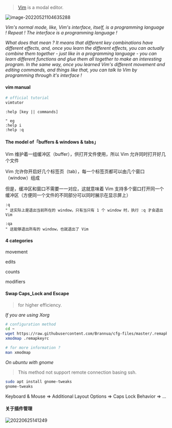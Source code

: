 
> [Vim](https://www.vim.org/) is a modal editor.

![image-20220521104635288](https://aliyun-oss-lpj.oss-cn-qingdao.aliyuncs.com/images/by-picgo/image-20220521104635288.png)

*Vim's normal mode, like, Vim's interface, itself, is a programming language ! Repeat ! The interface is a programming language !*

*What does that mean ? It means that different key combinations have different effects, and, once you learn the different effects, you can actually combine them together - just like in a programming language - you can learn different functions and glue them all together to make an interesting program. In the same way, once you learned Vim's different movement and editing commands, and things like that, you can talk to Vim by programming through it's interface !*

#### vim manual

```bash
# official tutorial
vimtutor
```

```vim
:help [key || commands]

" eg
:help i 
:help :q
```

#### The model of「buffers & windows & tabs」

Vim 维护着一组缓冲区（buffer），供打开文件使用，所以 Vim 允许同时打开好几个文件

Vim 允许你开启好几个标签页（tab），每一个标签页都可以由几个窗口（window）组成

但是，缓冲区和窗口不需要一一对应，这就意味着 Vim 支持多个窗口打开同一个缓冲区（方便同一个文件的不同部分可以同时展示在显示屏上）

```vim
:q
" 这实际上是退出当前所在的 window，只有当只有 1 个 window 时，执行 :q 才会退出 Vim

:qa
" 这能够退出所有的 window，也就退出了 Vim
```

#### 4 categories

movement

edits

counts

modifiers

#### Swap Caps_Lock and Escape

> for higher efficiency.

*If you are using Xorg*

```bash
# configuration method
cd ~
wget https://raw.githubusercontent.com/Brannua/cfg-files/master/.remapkeyrc
xmodmap .remapkeyrc

# for more information ?
man xmodmap
```

*On ubuntu with gnome*

> This method not support remote connection basing ssh.

```bash
sudo apt install gnome-tweaks
gnome-tweaks
```

Keyboard & Mouse => Additional Layout Options => Caps Lock Behavior => ...

#### 关于插件管理

![20220625141249](https://aliyun-oss-lpj.oss-cn-qingdao.aliyuncs.com/images/by-clipboard/20220625141249.png)

